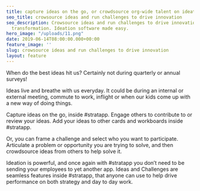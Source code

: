 ```yaml
---
title: capture ideas on the go, or crowdsource org-wide talent on ideation challenges
seo_title: crowsource ideas and run challenges to drive innovation
seo_description: Crowsource ideas and run challenges to drive innovation and business
  transformation. Ideation software made easy.
hero_image: "/uploads/11.png"
date: 2019-06-14T08:00:00.000+00:00
feature_image: ''
slug: crowsource ideas and run challenges to drive innovation
layout: feature
---
```

When do the best ideas hit us?  Certainly not during quarterly or annual surveys!

Ideas live and breathe with us everyday.  It could be during an internal or external meeting, commute to work, inflight or when our kids come up with a new way of doing things.

Capture ideas on the go, inside #stratapp.  Engage others to contribute to or review your ideas.  Add your ideas to other cards and workboards inside #stratapp.

Or, you can frame a challenge and select who you want to participate.  Articulate a problem or opportunity you are trying to solve, and then crowdsource ideas from others to help solve it.

Ideation is powerful, and once again with #stratapp you don’t need to be sending your employees to yet another app.  Ideas and Challenges are seamless features inside #stratapp, that anyone can use to help drive performance on both strategy and day to day work.